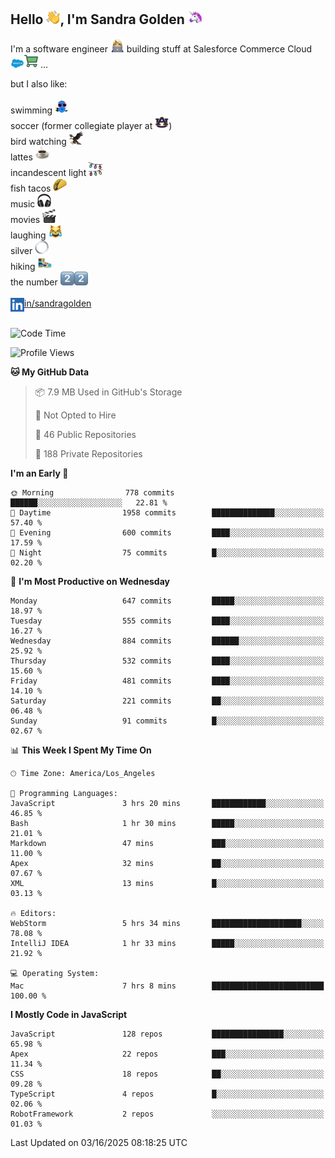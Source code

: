 ## Hello <img src="./static/emoji/wave.png" width="22" />, I'm Sandra Golden <img src="./static/emoji/unicorn-face.png" width="22" />

I'm a software engineer <img src="./static/emoji/female-technologist.png" width="22" /> building stuff at Salesforce Commerce Cloud <img src="./static/emoji/salesforce.png" width="22" /><img src="./static/emoji/commerce-cloud.png" width="22" />&nbsp;...

but I also like:<br/><br/>
swimming <img alt="swimming" src="./static/emoji/keep-swimming.png" width="22" /><br/>
soccer  (former collegiate player at <img src="./static/emoji/auburn.png" width="22" />)<br/>
bird watching <img src="./static/emoji/eagle.png" width="22" /><br/>
lattes <img src="./static/emoji/coffee.png" width="22" /><br/>
incandescent light <img src="./static/emoji/lights.png" width="22" /><br/>
fish tacos <img src="./static/emoji/taco.png" width="22" /><br/>
music <img src="./static/emoji/headphones.png" width="22" /><br/>
movies <img src="./static/emoji/movie-clapper.png" width="22" /><br/>
laughing <img src="./static/emoji/joy-cat.png" width="22" /><br/>
silver <img src="./static/emoji/silver-hoop.png" width="22" /><br/>
hiking <img src="./static/emoji/hiker.png" width="22" /><br/>
the number <img src="./static/emoji/two.png" width="22" /><img src="./static/emoji/two.png" width="22" />
<br/><br/>
<img align="left" alt="Sandra Golden | LinkedIn" width="22px" src="./static/emoji/linkedin.png" /> <a href="https://www.linkedin.com/in/sandragolden/">in/sandragolden</a>
<br/><br/>
<!--START_SECTION:waka-->
![Code Time](http://img.shields.io/badge/Code%20Time-918%20hrs%2010%20mins-blue)

![Profile Views](http://img.shields.io/badge/Profile%20Views-0-blue)

**🐱 My GitHub Data** 

> 📦 7.9 MB Used in GitHub's Storage 
 > 
> 🚫 Not Opted to Hire
 > 
> 📜 46 Public Repositories 
 > 
> 🔑 188 Private Repositories 
 > 
**I'm an Early 🐤** 

```text
🌞 Morning                778 commits         ██████░░░░░░░░░░░░░░░░░░░   22.81 % 
🌆 Daytime                1958 commits        ██████████████░░░░░░░░░░░   57.40 % 
🌃 Evening                600 commits         ████░░░░░░░░░░░░░░░░░░░░░   17.59 % 
🌙 Night                  75 commits          █░░░░░░░░░░░░░░░░░░░░░░░░   02.20 % 
```
📅 **I'm Most Productive on Wednesday** 

```text
Monday                   647 commits         █████░░░░░░░░░░░░░░░░░░░░   18.97 % 
Tuesday                  555 commits         ████░░░░░░░░░░░░░░░░░░░░░   16.27 % 
Wednesday                884 commits         ██████░░░░░░░░░░░░░░░░░░░   25.92 % 
Thursday                 532 commits         ████░░░░░░░░░░░░░░░░░░░░░   15.60 % 
Friday                   481 commits         ████░░░░░░░░░░░░░░░░░░░░░   14.10 % 
Saturday                 221 commits         ██░░░░░░░░░░░░░░░░░░░░░░░   06.48 % 
Sunday                   91 commits          █░░░░░░░░░░░░░░░░░░░░░░░░   02.67 % 
```


📊 **This Week I Spent My Time On** 

```text
🕑︎ Time Zone: America/Los_Angeles

💬 Programming Languages: 
JavaScript               3 hrs 20 mins       ████████████░░░░░░░░░░░░░   46.85 % 
Bash                     1 hr 30 mins        █████░░░░░░░░░░░░░░░░░░░░   21.01 % 
Markdown                 47 mins             ███░░░░░░░░░░░░░░░░░░░░░░   11.00 % 
Apex                     32 mins             ██░░░░░░░░░░░░░░░░░░░░░░░   07.67 % 
XML                      13 mins             █░░░░░░░░░░░░░░░░░░░░░░░░   03.13 % 

🔥 Editors: 
WebStorm                 5 hrs 34 mins       ████████████████████░░░░░   78.08 % 
IntelliJ IDEA            1 hr 33 mins        █████░░░░░░░░░░░░░░░░░░░░   21.92 % 

💻 Operating System: 
Mac                      7 hrs 8 mins        █████████████████████████   100.00 % 
```

**I Mostly Code in JavaScript** 

```text
JavaScript               128 repos           ████████████████░░░░░░░░░   65.98 % 
Apex                     22 repos            ███░░░░░░░░░░░░░░░░░░░░░░   11.34 % 
CSS                      18 repos            ██░░░░░░░░░░░░░░░░░░░░░░░   09.28 % 
TypeScript               4 repos             █░░░░░░░░░░░░░░░░░░░░░░░░   02.06 % 
RobotFramework           2 repos             ░░░░░░░░░░░░░░░░░░░░░░░░░   01.03 % 
```




 Last Updated on 03/16/2025 08:18:25 UTC
<!--END_SECTION:waka-->
